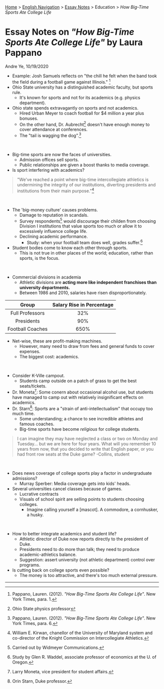 [Home](https://andre-ye.github.io) > [English Navigation](https://andre-ye.github.io/english/english_navigation) > [Essay Notes](https://andre-ye.github.io/english/english_navigation#notes-on-essays) > Education > *How Big-Time Sports Ate College Life*

# Essay Notes on *"How Big-Time Sports Ate College Life"* by Laura Pappano
Andre Ye, 10/19/2020

- Example: Josh Samuels reflects on "the chill he felt when the band took the field during a football game against Illinois." [^1]
- Ohio State university has a distinguished academic faculty, but sports rule.
  - It's known for sports and not for its academics (e.g. physics department).
- Ohio state spends extravagantly on sports and not academics.
  - Hired Urban Meyer to coach football for $4 million a year plus bonuses.
  - On the other hand, Dr. Aubrecht[^2] doesn't have enough money to cover attendance at conferences.
  - The "tail is wagging the dog".[^3]

<br>

- Big-time sports are now the faces of universities.
  - Admission offices sell sports.
  - Public relationships are given a boost thanks to media coverage.
- Is sport interfering with academics?
> "We've reached a point where big-time intercollegiate athletics is undermining the integrity of our institutions, diverting presidents and institutions from their main purpose."[^4]

<br>

- The 'big-money culture' causes problems.
  - Damage to reputation in scandals.
  - Survey respondents[^5] would discourage their childen from choosing Division I institutions that value sports too much or allow it to excessively influence college life.
  - Declining academic performance.
    - Study: when your football team does well, grades suffer.[^6]
- Student bodies come to know each other through sports.
  - This is not true in other places of the world; education, rather than sports, is the focus.

<br>

- Commercial divisions in academia
  - Athletic divisions are **acting more like independent franchises than university departments.**
  - Between 1986 and 2010, salaries have risen disproportionately.


| Group | Salary Rise in Percentage |
| :---: | :---: |
| Full Professors | 32% |
| Presidents | 90% |
| Football Coaches | 650% |


- Net-wise, these are profit-making machines.
  - However, many need to draw from fees and general funds to cover expenses.
  - The biggest cost: academics.

<br>

- Consider K-Ville campout.
  - Students camp outside on a patch of grass to get the best seats/tickets.
- Dr. Moneta[^7]: Some conern about occasional alcohol use, but students have managed to camp out with relatively insignificant effects on academics.
- Dr. Starn[^8]: Sports are a "strain of anti-intellectualism" that occupy too much time.
  - Some understanding; a chance to see incredible athletes and famous coaches.
  - Big-time sports have become *religious* for college students.
> I can imagine they may have neglected a class or two on Monday and Tuesday... but we are here for four years. What will you remember 10 years from now, that you decided to write that English paper, or you had front row seats at the Duke game? -Collins, student

<br>

- Does news coverage of college sports play a factor in undergraduate admissions?
  - Murray Sperber: Media coverage gets into kids' heads.
- Several universities cancel classes because of games.
  - Lucrative contracts
  - Visuals of school spirit are selling points to students choosing colleges.
    - Imagine calling yourself a [mascot]. A commodore, a cornhusker, a husky.

<br>

- How to better integrate academics and student life?
  - Athletic director of Duke now reports directly to the president of Duke.
  - Presidents need to do more than talk; they need to produce academic-athletics balance.
  - Suggestion: assert university (not athletic department) control over programs.
- Is cutting back on college sports even possible?
  - The money is too attractive, and there's too much external pressure.

---

[^1]: Pappano, Lauren. (2012). *"How Big-Time Sports Ate College Life"*. New York Times, para. 1.
[^2]: Ohio State physics professor
[^3]: Pappano, Lauren. (2012). *"How Big-Time Sports Ate College Life"*. New York Times, para. 6.
[^4]: William E. Kirwan, chanellor of the University of Maryland system and co-director of the Knight Commission on Intercollegiate Athletics.
[^5]: Carried out by Widmeyer Communications.
[^6]: Study by Glen R. Waddel, associate professor of economics at the U. of Oregon.
[^7]: Larry Moneta, vice president for student affairs.
[^8]: Orin Starn, Duke professor.
